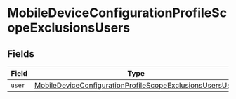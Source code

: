# MobileDeviceConfigurationProfileScopeExclusionsUsers


## Fields

| Field                                                                                                                                       | Type                                                                                                                                        | Required                                                                                                                                    | Description                                                                                                                                 |
| ------------------------------------------------------------------------------------------------------------------------------------------- | ------------------------------------------------------------------------------------------------------------------------------------------- | ------------------------------------------------------------------------------------------------------------------------------------------- | ------------------------------------------------------------------------------------------------------------------------------------------- |
| `user`                                                                                                                                      | [MobileDeviceConfigurationProfileScopeExclusionsUsersUser](../../models/shared/mobiledeviceconfigurationprofilescopeexclusionsusersuser.md) | :heavy_minus_sign:                                                                                                                          | N/A                                                                                                                                         |